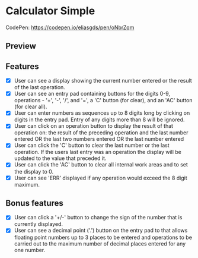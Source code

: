 # Calculator Simple


CodePen: https://codepen.io/eliasgds/pen/oNbrZqm

## Preview

## Features

- [x] User can see a display showing the current number entered or the result of the last operation.
- [x] User can see an entry pad containing buttons for the digits 0-9, operations - '+', '-', '/', and '=', a 'C' button (for clear), and an 'AC' button (for clear all).
- [x] User can enter numbers as sequences up to 8 digits long by clicking on digits in the entry pad. Entry of any digits more than 8 will be ignored.
- [x] User can click on an operation button to display the result of that operation on:
the result of the preceding operation and the last number entered OR
the last two numbers entered OR
the last number entered
- [x] User can click the 'C' button to clear the last number or the last operation. If the users last entry was an operation the display will be updated to the value that preceded it.
- [x] User can click the 'AC' button to clear all internal work areas and to set the display to 0.
- [x] User can see 'ERR' displayed if any operation would exceed the 8 digit maximum.

## Bonus features

- [x] User can click a '+/-' button to change the sign of the number that is currently displayed.
- [x] User can see a decimal point ('.') button on the entry pad to that allows floating point numbers up to 3 places to be entered and operations to be carried out to the maximum number of decimal places entered for any one number.
